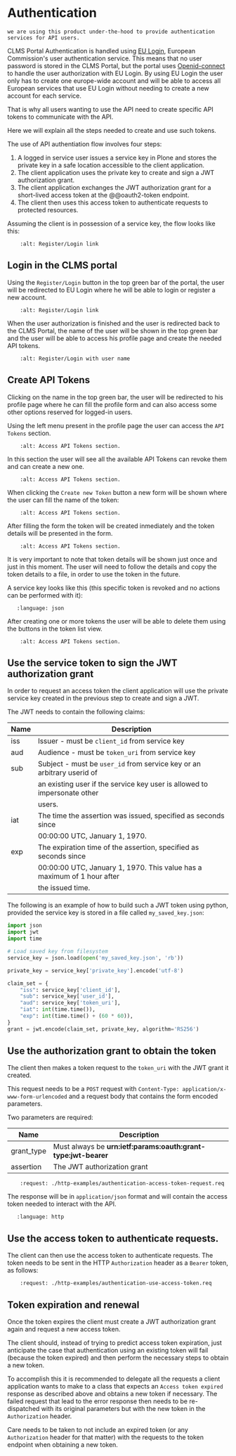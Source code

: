 # Authentication

```{note} This documentation is heavily based on [ftw.tokenauth](https://pypi.org/project/ftw.tokenauth/) product's documentation because
we are using this product under-the-hood to provide authentication services for API users.

```

CLMS Portal Authentication is handled using [EU Login](https://ecas.ec.europa.eu/cas/help.html), European Commission's user
authentication service. This means that no user password is stored in the CLMS Portal, but the portal uses [Openid-connect](<https://en.wikipedia.org/wiki/OpenID#OpenID_Connect_(OIDC)>) to handle the user authorization with EU Login. By using EU Login the user only has to create one europe-wide account and will be able to access all European services that use EU Login without needing to create a new account for each service.

That is why all users wanting to use the API need to create specific API tokens to communicate with the API.

Here we will explain all the steps needed to create and use such tokens.

The use of API authentiation flow involves four steps:

1. A logged in service user issues a service key in Plone and stores the private key in a safe location accessible to the client application.
2. The client application uses the private key to create and sign a JWT authorization grant.
3. The client application exchanges the JWT authorization grant for a short-lived access token at the @@oauth2-token endpoint.
4. The client then uses this access token to authenticate requests to protected resources.

Assuming the client is in possession of a service key, the flow looks like this:

```{image} ./images/authentication-flow.png
    :alt: Register/Login link
```

## Login in the CLMS portal

Using the `Register/Login` button in the top green bar of the portal, the user will be redirected to EU Login where he will be able to login or register a new account.

```{image} ./images/authentication-register-login-link.png
    :alt: Register/Login link
```

When the user authorization is finished and the user is redirected back to the CLMS Portal, the name of the user will be shown in the top
green bar and the user will be able to access his profile page and create the needed API tokens.

```{image} ./images/authentication-register-login-user-name.png
    :alt: Register/Login with user name
```

## Create API Tokens

Clicking on the name in the top green bar, the user will be redirected to his profile page where he can fill the profile form and can also access some other options reserved for logged-in users.

Using the left menu present in the profile page the user can access the `API Tokens` section.

```{image} ./images/authentication-tokens-access.png
    :alt: Access API Tokens section.
```

In this section the user will see all the available API Tokens can revoke them and can create a new one.

```{image} ./images/authentication-tokens-page.png
    :alt: Access API Tokens section.
```

When clicking the `Create new Token` button a new form will be shown where the user can fill the name of the token:

```{image} ./images/authentication-tokens-create-new-token.png
    :alt: Access API Tokens section.
```

After filling the form the token will be created inmediately and the token details will be presented in the form.

```{image} ./images/authentication-tokens-create-new-token-created.png
    :alt: Access API Tokens section.
```

It is very important to note that token details will be shown just once and just in this moment. The user will need to follow the details
and copy the token details to a file, in order to use the token in the future.

A service key looks like this (this specific token is revoked and no actions can be performed with it):

```{literalinclude} ./others/token.json
   :language: json
```

After creating one or more tokens the user will be able to delete them using the buttons in the token list view.

```{image} ./images/authentication-token-token-list.png
    :alt: Access API Tokens section.
```

## Use the service token to sign the JWT authorization grant

In order to request an access token the client application will use the private service key created in the previous step to create and sign a JWT.

The JWT needs to contain the following claims:

| Name | Description                                                              |
| ---- | ------------------------------------------------------------------------ |
| iss  | Issuer - must be `client_id` from service key                            |
| aud  | Audience - must be `token_uri` from service key                          |
| sub  | Subject - must be `user_id` from service key or an arbitrary userid of   |
|      | an existing user if the service key user is allowed to impersonate other |
|      | users.                                                                   |
| iat  | The time the assertion was issued, specified as seconds since            |
|      | 00:00:00 UTC, January 1, 1970.                                           |
| exp  | The expiration time of the assertion, specified as seconds since         |
|      | 00:00:00 UTC, January 1, 1970. This value has a maximum of 1 hour after  |
|      | the issued time.                                                         |

The following is an example of how to build such a JWT token using python, provided the service key
is stored in a file called `my_saved_key.json`:

```python
import json
import jwt
import time

# Load saved key from filesystem
service_key = json.load(open('my_saved_key.json', 'rb'))

private_key = service_key['private_key'].encode('utf-8')

claim_set = {
    "iss": service_key['client_id'],
    "sub": service_key['user_id'],
    "aud": service_key['token_uri'],
    "iat": int(time.time()),
    "exp": int(time.time() + (60 * 60)),
}
grant = jwt.encode(claim_set, private_key, algorithm='RS256')

```

## Use the authorization grant to obtain the token

The client then makes a token request to the `token_uri` with the JWT grant it created.

This request needs to be a `POST` request with `Content-Type: application/x-www-form-urlencoded` and a request body that contains the form encoded parameters.

Two parameters are required:

| Name       | Description                                                    |
| ---------- | -------------------------------------------------------------- |
| grant_type | Must always be **urn:ietf:params:oauth:grant-type:jwt-bearer** |
| assertion  | The JWT authorization grant                                    |

```{http:example} curl wget python-requests
    :request: ./http-examples/authentication-access-token-request.req
```

The response will be in `application/json` format and will contain the access token needed to interact with the API.

```{literalinclude} ./http-examples/authentication-access-token-request.resp
   :language: http
```

## Use the access token to authenticate requests.

The client can then use the access token to authenticate requests. The token needs to be sent in the HTTP `Authorization` header as a `Bearer` token, as follows:

```{http:example} curl wget python-requests
    :request: ./http-examples/authentication-use-access-token.req
```

## Token expiration and renewal

Once the token expires the client must create a JWT authorization grant again and request a new access token.

The client should, instead of trying to predict access token expiration, just anticipate the case that authentication using an existing token will fail (because the token expired) and then perform the necessary steps to obtain a new token.

To accomplish this it is recommended to delegate all the requests a client application wants to make to a class that expects an `Access token expired` response as described above and obtains a new token if necessary. The failed request that lead to the error response then needs to be re-dispatched with its original parameters but with the new token in the `Authorization` header.

Care needs to be taken to not include an expired token (or any `Authorization` header for that matter) with the requests to the token endpoint when obtaining a new token.
